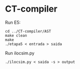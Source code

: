 # CT-compiler

Run E5:

```
cd ../CT-compiler/AST
make clean
make
./etapa5 < entrada > saida
```

Run ilocsim.py
```
./ilocsim.py < saida -s > output
```